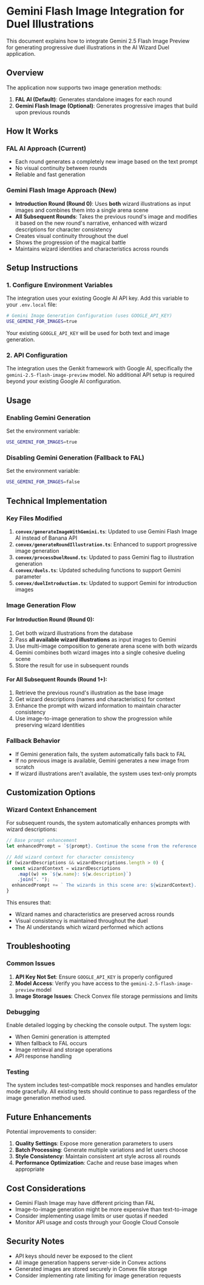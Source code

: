 # Gemini Flash Image Integration for Duel Illustrations

This document explains how to integrate Gemini 2.5 Flash Image Preview for generating progressive duel illustrations in the AI Wizard Duel application.

## Overview

The application now supports two image generation methods:

1. **FAL AI (Default)**: Generates standalone images for each round
2. **Gemini Flash Image (Optional)**: Generates progressive images that build upon previous rounds

## How It Works

### FAL AI Approach (Current)

- Each round generates a completely new image based on the text prompt
- No visual continuity between rounds
- Reliable and fast generation

### Gemini Flash Image Approach (New)

- **Introduction Round (Round 0)**: Uses **both** wizard illustrations as input images and combines them into a single arena scene
- **All Subsequent Rounds**: Takes the previous round's image and modifies it based on the new round's narrative, enhanced with wizard descriptions for character consistency
- Creates visual continuity throughout the duel
- Shows the progression of the magical battle
- Maintains wizard identities and characteristics across rounds

## Setup Instructions

### 1. Configure Environment Variables

The integration uses your existing Google AI API key. Add this variable to your `.env.local` file:

```bash
# Gemini Image Generation Configuration (uses GOOGLE_API_KEY)
USE_GEMINI_FOR_IMAGES=true
```

Your existing `GOOGLE_API_KEY` will be used for both text and image generation.

### 2. API Configuration

The integration uses the Genkit framework with Google AI, specifically the `gemini-2.5-flash-image-preview` model. No additional API setup is required beyond your existing Google AI configuration.

## Usage

### Enabling Gemini Generation

Set the environment variable:

```bash
USE_GEMINI_FOR_IMAGES=true
```

### Disabling Gemini Generation (Fallback to FAL)

Set the environment variable:

```bash
USE_GEMINI_FOR_IMAGES=false
```

## Technical Implementation

### Key Files Modified

1. **`convex/generateImageWithGemini.ts`**: Updated to use Gemini Flash Image AI instead of Banana API
2. **`convex/generateRoundIllustration.ts`**: Enhanced to support progressive image generation
3. **`convex/processDuelRound.ts`**: Updated to pass Gemini flag to illustration generation
4. **`convex/duels.ts`**: Updated scheduling functions to support Gemini parameter
5. **`convex/duelIntroduction.ts`**: Updated to support Gemini for introduction images

### Image Generation Flow

#### For Introduction Round (Round 0):

1. Get both wizard illustrations from the database
2. Pass **all available wizard illustrations** as input images to Gemini
3. Use multi-image composition to generate arena scene with both wizards
4. Gemini combines both wizard images into a single cohesive dueling scene
5. Store the result for use in subsequent rounds

#### For All Subsequent Rounds (Round 1+):

1. Retrieve the previous round's illustration as the base image
2. Get wizard descriptions (names and characteristics) for context
3. Enhance the prompt with wizard information to maintain character consistency
4. Use image-to-image generation to show the progression while preserving wizard identities

### Fallback Behavior

- If Gemini generation fails, the system automatically falls back to FAL
- If no previous image is available, Gemini generates a new image from scratch
- If wizard illustrations aren't available, the system uses text-only prompts

## Customization Options

### Wizard Context Enhancement

For subsequent rounds, the system automatically enhances prompts with wizard descriptions:

```typescript
// Base prompt enhancement
let enhancedPrompt = `${prompt}. Continue the scene from the reference image, showing the progression of the magical duel. Maintain the arena setting and wizard positions while showing the new magical effects.`;

// Add wizard context for character consistency
if (wizardDescriptions && wizardDescriptions.length > 0) {
  const wizardContext = wizardDescriptions
    .map((w) => `${w.name}: ${w.description}`)
    .join(". ");
  enhancedPrompt += ` The wizards in this scene are: ${wizardContext}. Make sure to maintain their visual characteristics and identities from the previous image.`;
}
```

This ensures that:

- Wizard names and characteristics are preserved across rounds
- Visual consistency is maintained throughout the duel
- The AI understands which wizard performed which actions

## Troubleshooting

### Common Issues

1. **API Key Not Set**: Ensure `GOOGLE_API_KEY` is properly configured
2. **Model Access**: Verify you have access to the `gemini-2.5-flash-image-preview` model
3. **Image Storage Issues**: Check Convex file storage permissions and limits

### Debugging

Enable detailed logging by checking the console output. The system logs:

- When Gemini generation is attempted
- When fallback to FAL occurs
- Image retrieval and storage operations
- API response handling

### Testing

The system includes test-compatible mock responses and handles emulator mode gracefully. All existing tests should continue to pass regardless of the image generation method used.

## Future Enhancements

Potential improvements to consider:

1. **Quality Settings**: Expose more generation parameters to users
2. **Batch Processing**: Generate multiple variations and let users choose
3. **Style Consistency**: Maintain consistent art style across all rounds
4. **Performance Optimization**: Cache and reuse base images when appropriate

## Cost Considerations

- Gemini Flash Image may have different pricing than FAL
- Image-to-image generation might be more expensive than text-to-image
- Consider implementing usage limits or user quotas if needed
- Monitor API usage and costs through your Google Cloud Console

## Security Notes

- API keys should never be exposed to the client
- All image generation happens server-side in Convex actions
- Generated images are stored securely in Convex file storage
- Consider implementing rate limiting for image generation requests
